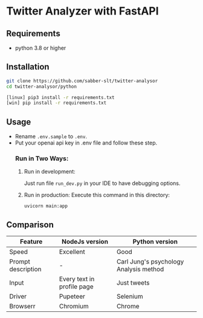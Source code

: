 # Twitter Analyzer with FastAPI


## Requirements
- python 3.8 or higher

## Installation

```sh
git clone https://github.com/sabber-slt/twitter-analysor
cd twitter-analysor/python

[linux] pip3 install -r requirements.txt
[win] pip install -r requirements.txt
```

## Usage

- Rename `.env.sample` to `.env`.
- Put your openai api key in .env file and follow these step.
    ### Run in Two Ways:
    1. Run in development:

        Just run file `run_dev.py` in your IDE to have debugging options.

    2. Run in production:
        Execute this command in this directory:

        `uvicorn main:app`


## Comparison
| Feature            | NodeJs version             | Python version                         |
|--------------------|----------------------------|----------------------------------------|
| Speed              | Excellent                  | Good                                   |
| Prompt description | -                          | Carl Jung's psychology Analysis method |
| Input              | Every text in profile page | Just tweets                            |
| Driver             | Pupeteer                   | Selenium                               |
| Browserr           | Chromium                   | Chrome                                 |

